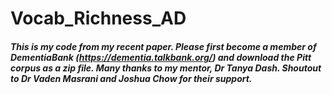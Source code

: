 # Vocab_Richness_AD

##### This is my code from my recent paper. Please first become a member of DementiaBank (https://dementia.talkbank.org/) and download the Pitt corpus as a zip file. Many thanks to my mentor, Dr Tanya Dash. Shoutout to Dr Vaden Masrani and Joshua Chow for their support. 
